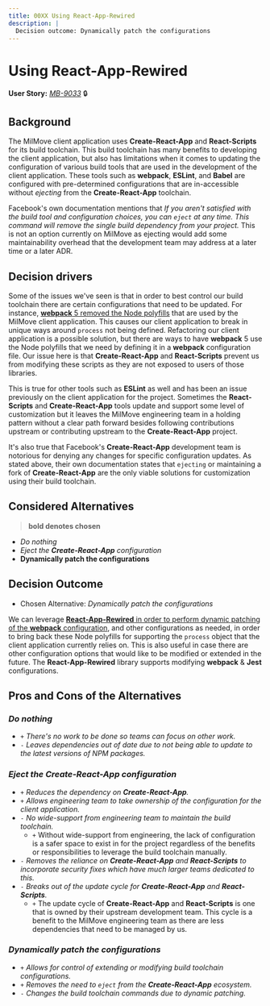 ```yaml
---
title: 00XX Using React-App-Rewired
description: |
  Decision outcome: Dynamically patch the configurations
---
```


# Using React-App-Rewired

**User Story:** *[MB-9033](https://dp3.atlassian.net/browse/MB-9033)* :lock:

## Background

The MilMove client application uses **Create-React-App** and **React-Scripts**
for its build toolchain. This build toolchain has many benefits to developing
the client application, but also has limitations when it comes to updating
the configuration of various build tools that are used in the development of
the client application. These tools such as **webpack**, **ESLint**, and
**Babel** are configured with pre-determined configurations that are
in-accessible without *ejecting* from the **Create-React-App** toolchain.

Facebook's own documentation mentions that *If you aren't satisfied with the
build tool and configuration choices, you can `eject` at any time. This command
will remove the single build dependency from your project.* This is not an
option currently on MilMove as ejecting would add some maintainability overhead
that the development team may address at a later time or a later ADR.

## Decision drivers

Some of the issues we've seen is that in order to best control our build
toolchain there are certain configurations that need to be updated. For
instance, [**webpack** 5 removed the Node polyfills][wp5-migrate] that are used
by the MilMove client application. This causes our client application to break
in unique ways around `process` not being defined. Refactoring our client
application is a possible solution, but there are ways to have **webpack** 5 use
the Node polyfills that we need by defining it in a **webpack** configuration
file. Our issue here is that **Create-React-App** and **React-Scripts** prevent
us from modifying these scripts as they are not exposed to users of those
libraries.

[wp5-migrate]:
https://webpack.js.org/migrate/5/#run-a-single-build-and-follow-advice

This is true for other tools such as **ESLint** as well and has been an issue
previously on the client application for the project. Sometimes the
**React-Scripts** and **Create-React-App** tools update and support some level
of customization but it leaves the MilMove engineering team in a holding pattern
without a clear path forward besides following contributions upstream or
contributing upstream to the **Create-React-App** project.

It's also true that Facebook's **Create-React-App** development team is
notorious for denying any changes for specific configuration updates. As stated
above, their own documentation states that `ejecting` or maintaining a fork of
**Create-React-App** are the only viable solutions for customization using their
build toolchain.

## Considered Alternatives

> **bold denotes chosen**

* *Do nothing*
* *Eject the **Create-React-App** configuration*
* **Dynamically patch the configurations**

## Decision Outcome

* Chosen Alternative: *Dynamically patch the configurations*

We can leverage [**React-App-Rewired** in order to perform dynamic patching of
the **webpack** configuration][gh-rar], and other configurations as needed, in
order to bring back these Node polyfills for supporting the `process` object
that the client application currently relies on. This is also useful in case
there are other configuration options that would like to be modified or extended
in the future. The **React-App-Rewired** library supports modifying **webpack**
& **Jest** configurations.

[gh-rar]: https://github.com/timarney/react-app-rewired

## Pros and Cons of the Alternatives

### *Do nothing*

* `+` *There's no work to be done so teams can focus on other work.*
* `-` *Leaves dependencies out of date due to not being able to update to the
  latest versions of NPM packages.*

### *Eject the **Create-React-App** configuration*

* `+` *Reduces the dependency on **Create-React-App**.*
* `+` *Allows engineering team to take ownership of the configuration for the
  client application.*
* `-` *No wide-support from engineering team to maintain the build toolchain.*
  * `+` Without wide-support from engineering, the lack of configuration is a safer
  space to exist in for the project regardless of the benefits or
  responsibilities to leverage the build toolchain manually.
* `-` *Removes the reliance on **Create-React-App** and **React-Scripts** to
  incorporate security fixes which have much larger teams dedicated to this.*
* `-` *Breaks out of the update cycle for **Create-React-App** and
  **React-Scripts**.*
  * `+` The update cycle of **Create-React-App** and **React-Scripts** is one that
  is owned by their upstream development team. This cycle is a benefit to the
  MilMove engineering team as there are less dependencies that need to be
  managed by us.

### *Dynamically patch the configurations*

* `+` *Allows for control of extending or modifying build toolchain
  configurations.*
* `+` *Removes the need to `eject` from the **Create-React-App** ecosystem.*
* `-` *Changes the build toolchain commands due to dynamic patching.*
